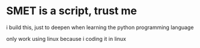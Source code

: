 # SMET is a script, trust me
i build this, just to deepen when learning the python programming language


only work using linux
because i coding it in linux

